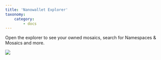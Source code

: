 ```yaml
---
title: 'Nanowallet Explorer'
taxonomy:
    category:
        - docs
---
```


Open the explorer to see your owned mosaics, search for Namespaces & Mosaics and more.
 
![](http://imgur.com/ileq5ES.png)
 
